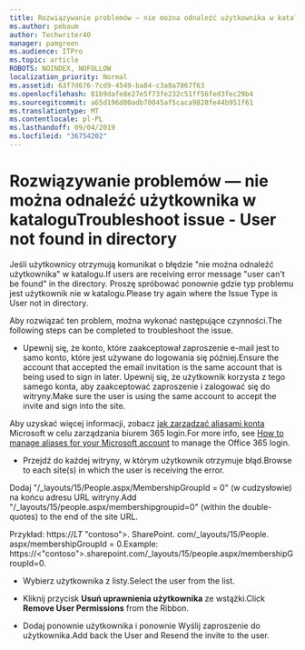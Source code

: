 ```yaml
---
title: Rozwiązywanie problemów — nie można odnaleźć użytkownika w katalogu
ms.author: pebaum
author: Techwriter40
manager: pamgreen
ms.audience: ITPro
ms.topic: article
ROBOTS: NOINDEX, NOFOLLOW
localization_priority: Normal
ms.assetid: 63f7d676-7cd9-4549-ba84-c3a8a7867f63
ms.openlocfilehash: 81b9dafe8e27e5f73fe232c51ff56fed3fec29b4
ms.sourcegitcommit: a65d196d00adb70045af5caca9828fe44b951f61
ms.translationtype: MT
ms.contentlocale: pl-PL
ms.lasthandoff: 09/04/2019
ms.locfileid: "36754202"
---
```

# <a name="troubleshoot-issue---user-not-found-in-directory"></a><span data-ttu-id="dbf45-102">Rozwiązywanie problemów — nie można odnaleźć użytkownika w katalogu</span><span class="sxs-lookup"><span data-stu-id="dbf45-102">Troubleshoot issue - User not found in directory</span></span>

<span data-ttu-id="dbf45-103">Jeśli użytkownicy otrzymują komunikat o błędzie "nie można odnaleźć użytkownika" w katalogu.</span><span class="sxs-lookup"><span data-stu-id="dbf45-103">If users are receiving error message "user can't be found" in the directory.</span></span> <span data-ttu-id="dbf45-104">Proszę spróbować ponownie gdzie typ problemu jest użytkownik nie w katalogu.</span><span class="sxs-lookup"><span data-stu-id="dbf45-104">Please try again where the Issue Type is User not in directory.</span></span>

<span data-ttu-id="dbf45-105">Aby rozwiązać ten problem, można wykonać następujące czynności.</span><span class="sxs-lookup"><span data-stu-id="dbf45-105">The following steps can be completed to troubleshoot the issue.</span></span>

- <span data-ttu-id="dbf45-106">Upewnij się, że konto, które zaakceptował zaproszenie e-mail jest to samo konto, które jest używane do logowania się później.</span><span class="sxs-lookup"><span data-stu-id="dbf45-106">Ensure the account that accepted the email invitation is the same account that is being used to sign in later.</span></span> <span data-ttu-id="dbf45-107">Upewnij się, że użytkownik korzysta z tego samego konta, aby zaakceptować zaproszenie i zalogować się do witryny.</span><span class="sxs-lookup"><span data-stu-id="dbf45-107">Make sure the user is using the same account to accept the invite and sign into the site.</span></span> 

<span data-ttu-id="dbf45-108">Aby uzyskać więcej informacji, zobacz [jak zarządzać aliasami konta</a> Microsoft w celu zarządzania biurem 365 login](https://support.microsoft.com/help/12407/microsoft-account-how-to-manage-aliases).</span><span class="sxs-lookup"><span data-stu-id="dbf45-108">For more info, see [How to manage aliases for your Microsoft account</a> to manage the Office 365 login](https://support.microsoft.com/help/12407/microsoft-account-how-to-manage-aliases).</span></span> 

- <span data-ttu-id="dbf45-109">Przejdź do każdej witryny, w którym użytkownik otrzymuje błąd.</span><span class="sxs-lookup"><span data-stu-id="dbf45-109">Browse to each site(s) in which the user is receiving the error.</span></span> 

<span data-ttu-id="dbf45-110">Dodaj "/_layouts/15/People.aspx/MembershipGroupId = 0" (w cudzysłowie) na końcu adresu URL witryny.</span><span class="sxs-lookup"><span data-stu-id="dbf45-110">Add "/_layouts/15/people.aspx/membershipgroupid=0" (within the double-quotes) to the end of the site URL.</span></span> 

<span data-ttu-id="dbf45-111">Przykład: https://_LT_ "contoso">. SharePoint. com/_layouts/15/People. aspx/membershipGroupId = 0.</span><span class="sxs-lookup"><span data-stu-id="dbf45-111">Example: https://<"contoso">.sharepoint.com/_layouts/15/people.aspx/membershipGroupId=0.</span></span>

- <span data-ttu-id="dbf45-112">Wybierz użytkownika z listy.</span><span class="sxs-lookup"><span data-stu-id="dbf45-112">Select the user from the list.</span></span>

- <span data-ttu-id="dbf45-113">Kliknij przycisk **Usuń uprawnienia użytkownika** ze wstążki.</span><span class="sxs-lookup"><span data-stu-id="dbf45-113">Click **Remove User Permissions** from the Ribbon.</span></span> 
-  <span data-ttu-id="dbf45-114">Dodaj ponownie użytkownika i ponownie Wyślij zaproszenie do użytkownika.</span><span class="sxs-lookup"><span data-stu-id="dbf45-114">Add back the User and Resend the invite to the user.</span></span>

